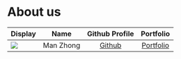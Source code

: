 # About us

Display |   Name    |            Github Profile             | Portfolio 
--------|:---------:|:-------------------------------------:|:---------:
![](https://via.placeholder.com/100.png?text=Photo) | Man Zhong | [Github](https://github.com/manz9802) | [Portfolio]()